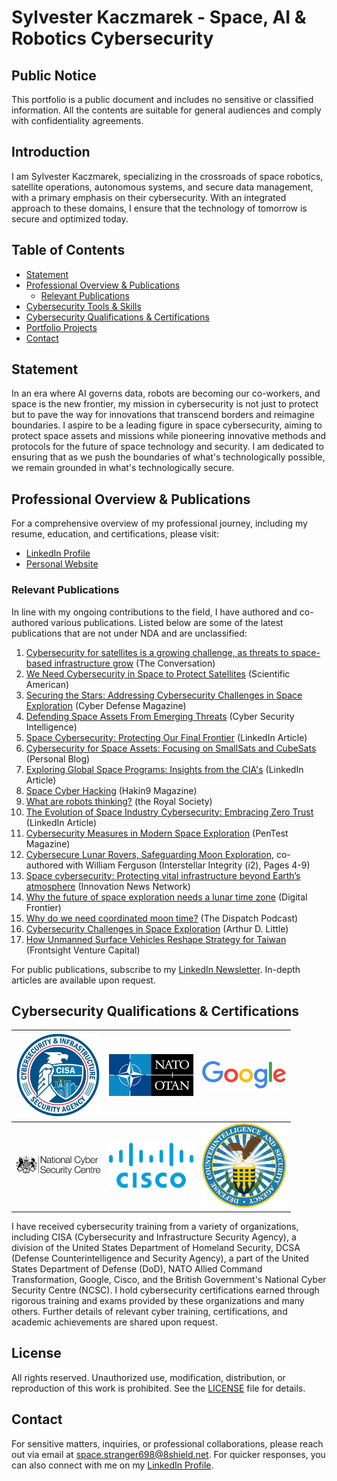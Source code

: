 # Sylvester Kaczmarek - Space, AI & Robotics Cybersecurity

## Public Notice

This portfolio is a public document and includes no sensitive or classified information. All the contents are suitable for general audiences and comply with confidentiality agreements.

## Introduction

I am Sylvester Kaczmarek, specializing in the crossroads of space robotics, satellite operations, autonomous systems, and secure data management, with a primary emphasis on their cybersecurity. With an integrated approach to these domains, I ensure that the technology of tomorrow is secure and optimized today.

## Table of Contents

* [Statement](./#statement)
* [Professional Overview & Publications](./#professional-overview--publications)
  * [Relevant Publications](./#relevant-publications)
* [Cybersecurity Tools & Skills](/resources/skills.md)
* [Cybersecurity Qualifications & Certifications](./#cybersecurity-qualifications--certifications)
* [Portfolio Projects](/resources/projects.md)
* [Contact](./#contact)

## Statement

In an era where AI governs data, robots are becoming our co-workers, and space is the new frontier, my mission in cybersecurity is not just to protect but to pave the way for innovations that transcend borders and reimagine boundaries. I aspire to be a leading figure in space cybersecurity, aiming to protect space assets and missions while pioneering innovative methods and protocols for the future of space technology and security. I am dedicated to ensuring that as we push the boundaries of what's technologically possible, we remain grounded in what's technologically secure.

## Professional Overview & Publications

For a comprehensive overview of my professional journey, including my resume, education, and certifications, please visit:

* [LinkedIn Profile](https://www.linkedin.com/in/sylvesterkaczmarek/)
* [Personal Website](http://www.sylvesterkaczmarek.com)

### Relevant Publications

In line with my ongoing contributions to the field, I have authored and co-authored various publications. Listed below are some of the latest publications that are not under NDA and are unclassified:

1. [Cybersecurity for satellites is a growing challenge, as threats to space-based infrastructure grow](https://theconversation.com/cybersecurity-for-satellites-is-a-growing-challenge-as-threats-to-space-based-infrastructure-grow-223877) (The Conversation)
2. [We Need Cybersecurity in Space to Protect Satellites](https://www.scientificamerican.com/article/we-need-cybersecurity-in-space-to-protect-satellites/) (Scientific American)
3. [Securing the Stars: Addressing Cybersecurity Challenges in Space Exploration](https://www.cyberdefensemagazine.com/newsletters/march-2024/mobile/index.html#p=119) (Cyber Defense Magazine)
4. [Defending Space Assets From Emerging Threats](https://www.cybersecurityintelligence.com/blog/defending-space-assets-from-emerging-threats-7627.html) (Cyber Security Intelligence)
5. [Space Cybersecurity: Protecting Our Final Frontier](https://www.linkedin.com/pulse/space-cybersecurity-protecting-our-final-frontier-sylvester-kaczmarek/) (LinkedIn Article)
6. [Cybersecurity for Space Assets: Focusing on SmallSats and CubeSats](https://sylvesterkaczmarek.com/blog/cybersecurity-for-space-assets-focusing-on-smallsats-and-cubesats/) (Personal Blog)
7. [Exploring Global Space Programs: Insights from the CIA's](https://www.linkedin.com/pulse/exploring-global-space-programs-insights-from-cias-kaczmarek) (LinkedIn Article)
8. [Space Cyber Hacking](https://hakin9.org/space-cyber-hacking/) (Hakin9 Magazine)
9. [What are robots thinking?](https://www.thersa.org/comment/2022/10/what-are-robots-thinking) (the Royal Society)
10. [The Evolution of Space Industry Cybersecurity: Embracing Zero Trust](https://www.linkedin.com/pulse/evolution-space-industry-cybersecurity-embracing-zero-kaczmarek/) (LinkedIn Article)
11. [Cybersecurity Measures in Modern Space Exploration](https://pentestmag.com/cybersecurity-measures-in-modern-space-exploration/) (PenTest Magazine)
12. [Cybersecure Lunar Rovers, Safeguarding Moon Exploration](https://www.flipsnack.com/688D7FBBDC9/i2-november-2023/full-view.html), co-authored with William Ferguson (Interstellar Integrity (i2), Pages 4-9)
13. [Space cybersecurity: Protecting vital infrastructure beyond Earth’s atmosphere](https://www.innovationnewsnetwork.com/space-cybersecurity-protecting-vital-infrastructure-beyond-earths-atmosphere/46535/) (Innovation News Network)
14. [Why the future of space exploration needs a lunar time zone](https://digitalfrontier.com/articles/moon-time-zone-spacex-blue-origin-bezos-musk) (Digital Frontier)
15. [Why do we need coordinated moon time?](https://open.spotify.com/episode/4kgHybSJ5xk3JG6of1otAZ) (The Dispatch Podcast)
16. [Cybersecurity Challenges in Space Exploration](https://www.cutter.com/article/cybersecurity-challenges-space-exploration) (Arthur D. Little)
17. [How Unmanned Surface Vehicles Reshape Strategy for Taiwan](https://www.frontsight.vc/posts/how-unmanned-surface-vehicles-reshape-strategy-for-taiwan) (Frontsight Venture Capital)

For public publications, subscribe to my [LinkedIn Newsletter](https://www.linkedin.com/build-relation/newsletter-follow?entityUrn=7025990944319524864). In-depth articles are available upon request.

## Cybersecurity Qualifications & Certifications

| <img src="cisa_logo.png" alt="CISA" width="135"/> | <img src="nato_logo.png" alt="NATO" width="135"/> | <img src="google_logo.png" alt="Google" width="135"/> |
|---|---|---|
| <img src="ncsc_logo.png" alt="NCSC" width="135"/> | <img src="cisco_logo.png" alt="Cisco" width="135"/> | <img src="dcsa_logo.png" alt="DCSA" width="135"/> |

I have received cybersecurity training from a variety of organizations, including CISA (Cybersecurity and Infrastructure Security Agency), a division of the United States Department of Homeland Security, DCSA (Defense Counterintelligence and Security Agency), a part of the United States Department of Defense (DoD), NATO Allied Command Transformation, Google, Cisco, and the British Government's National Cyber Security Centre (NCSC). I hold cybersecurity certifications earned through rigorous training and exams provided by these organizations and many others. Further details of relevant cyber training, certifications, and academic achievements are shared upon request.

## License

All rights reserved. Unauthorized use, modification, distribution, or reproduction of this work is prohibited. See the [LICENSE](LICENSE/) file for details.

## Contact

For sensitive matters, inquiries, or professional collaborations, please reach out via email at [space.stranger698@8shield.net](mailto:space.stranger698@8shield.net). For quicker responses, you can also connect with me on my [LinkedIn Profile](https://www.linkedin.com/in/sylvesterkaczmarek/).
